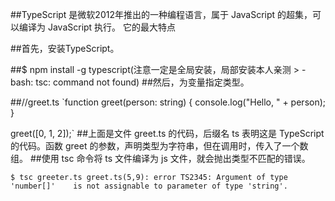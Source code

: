 ##TypeScript 是微软2012年推出的一种编程语言，属于 JavaScript 的超集，可以编译为 JavaScript 执行。 它的最大特点

##首先，安装TypeScript。

##$ npm install -g typescript(注意一定是全局安装，局部安装本人亲测 > -bash: tsc: command not found)
##然后，为变量指定类型。

##//greet.ts
`function greet(person: string) {
  console.log("Hello, " + person);
}

greet([0, 1, 2]);`
##上面是文件 greet.ts 的代码，后缀名 ts 表明这是 TypeScript 的代码。函数 greet 的参数，声明类型为字符串，但在调用时，传入了一个数组。
##使用 tsc 命令将 ts 文件编译为 js 文件，就会抛出类型不匹配的错误。

`$ tsc greeter.ts
greet.ts(5,9): error TS2345: Argument of type 'number[]'   
is not assignable to parameter of type 'string'.`
